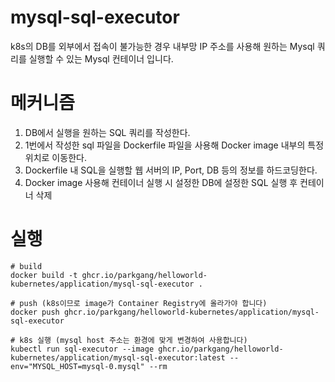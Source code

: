 # mysql-sql-executor

k8s의 DB를 외부에서 접속이 불가능한 경우 내부망 IP 주소를 사용해 원하는 Mysql 쿼리를 실행할 수 있는 Mysql 컨테이너 입니다.

# 메커니즘

1. DB에서 실행을 원하는 SQL 쿼리를 작성한다.
2. 1번에서 작성한 sql 파일을 Dockerfile 파일을 사용해 Docker image 내부의 특정 위치로 이동한다.
3. Dockerfile 내 SQL을 실행할 웹 서버의 IP, Port, DB 등의 정보를 하드코딩한다.
4. Docker image 사용해 컨테이너 실행 시 설정한 DB에 설정한 SQL 실행 후 컨테이너 삭제

# 실행

```shell
# build
docker build -t ghcr.io/parkgang/helloworld-kubernetes/application/mysql-sql-executor .

# push (k8s이므로 image가 Container Registry에 올라가야 합니다)
docker push ghcr.io/parkgang/helloworld-kubernetes/application/mysql-sql-executor

# k8s 실행 (mysql host 주소는 환경에 맞게 변경하여 사용합니다)
kubectl run sql-executor --image ghcr.io/parkgang/helloworld-kubernetes/application/mysql-sql-executor:latest --env="MYSQL_HOST=mysql-0.mysql" --rm
```
